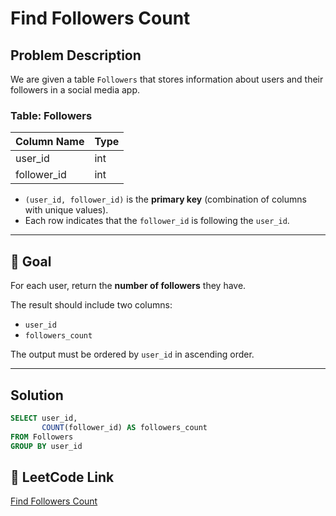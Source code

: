 
# Find Followers Count

## Problem Description

We are given a table `Followers` that stores information about users and their followers in a social media app.  

### Table: Followers

| Column Name | Type |
|-------------|------|
| user_id     | int  |
| follower_id | int  |

- `(user_id, follower_id)` is the **primary key** (combination of columns with unique values).  
- Each row indicates that the `follower_id` is following the `user_id`.  

---

## 🎯 Goal

For each user, return the **number of followers** they have.  

The result should include two columns:  
- `user_id`  
- `followers_count`  

The output must be ordered by `user_id` in ascending order.  

---

## Solution
```sql
SELECT user_id,
       COUNT(follower_id) AS followers_count
FROM Followers
GROUP BY user_id

```

## 🔗 LeetCode Link
[Find Followers Count](https://leetcode.com/problems/find-followers-count/description/?envType=study-plan-v2&envId=top-sql-50)